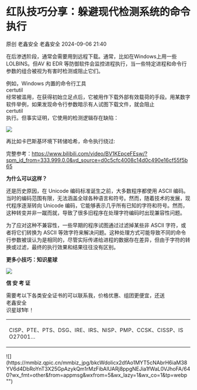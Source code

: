 #  红队技巧分享：躲避现代检测系统的命令执行   
原创 老鑫安全  老鑫安全   2024-09-06 21:40  
  
在后渗透阶段，通常会需要用到远程下载。通常，比如在Windows上用一些LOLBINS。但AV 和 EDR 等防御软件会监控进程执行，当一些特定进程和命令行参数的组合被视为有害时检测或阻止它们。  
  
例如，Windows 内置的命令行工具  
certutil  
经常被滥用，在获得初始立足点后，它被用作下载外部有效载荷的手段。用某数字软件举例，如果发现命令行参数暗示有人试图下载文件，就会阻止  
certutil  
执行。但事实证明，它使用的检测逻辑存在缺陷：  
  
  
![](https://mmbiz.qpic.cn/mmbiz_jpg/bkcWdoIicx2dF0wLPCjX6DeLApfvsO03T1hvrMAVaZebNjs0djCWFLNySUJN5lK0ohtByUpKTZ19cuZI6zwFTfA/640?wx_fmt=jpeg&from=appmsg "")  
  
再比如卡巴斯基环境下转储哈希，命令执行绕过:  
  
  
完整参考：https://www.bilibili.com/video/BV1KEpceFEsw/?spm_id_from=333.999.0.0&vd_source=d0c5cfc4008c14d0c490e16cf55f5b65  
  
  
**为什么可以这样？**  
  
还是历史原因，在 Unicode 编码标准诞生之前，大多数程序都使用 ASCII 编码。当时的编码范围有限，无法涵盖全球各种语言和符号。然而，随着技术的发展，现代程序逐渐转向 Unicode 编码，它能够表示几乎所有已知的字符和符号。然而，这种转变并非一蹴而就，导致了很多旧程序在处理字符编码时出现兼容性问题。  
  
为了应对这种不兼容性，一些早期的程序试图通过过滤掉某些非 ASCII 字符，或者将它们转换为 ASCII 等效字符来解决问题。这种处理方式可能导致不同的命令行参数被误认为是相同的，尽管实际传递给进程的数据存在差异，但由于字符的转换或过滤，最终的执行效果和结果往往没有区别。  
  
  
  
**更多小技巧：知识星球**  
  
![](https://mmbiz.qpic.cn/mmbiz_jpg/bkcWdoIicx2dTZ8dx3Ft6PNxcQ2UpSib8ClAyDJPaQ0AhicpOwvfGPKnKjQo0moq3GflQba3obUw61S7MGByOVZZg/640?wx_fmt=other&from=appmsg&tp=webp&wxfrom=5&wx_lazy=1&wx_co=1 "")  
  
  
**信 安 考 证**  
  
  
  
  
需要考以下各类安全证书的可以联系我，价格优惠、组团更便宜，还送  
老鑫安全  
识星球**1**年！  
<table><tbody style="-webkit-tap-highlight-color: transparent;outline: 0px;"><tr style="-webkit-tap-highlight-color: transparent;outline: 0px;"><td width="557" valign="top" style="-webkit-tap-highlight-color: transparent;outline: 0px;word-break: break-all;hyphens: auto;"><p style="-webkit-tap-highlight-color: transparent;outline: 0px;"><span style="-webkit-tap-highlight-color: transparent;outline: 0px;font-size: 14px;letter-spacing: 0.51px;">CISP、PTE、PTS、DSG、IRE、IRS、</span><span style="-webkit-tap-highlight-color: transparent;outline: 0px;font-size: 14px;letter-spacing: 0.51px;">NISP、</span><span style="-webkit-tap-highlight-color: transparent;outline: 0px;font-size: 14px;letter-spacing: 0.51px;">PMP、CCSK、CISSP、ISO27001...</span></p></td></tr></tbody></table>  
![](https://mmbiz.qpic.cn/mmbiz_jpg/bkcWdoIicx2dfAo1MYT5cNAbrH6iaM38YV6d4DbRoYnT3X25GpAzykQm1rMzFibAlUARj8ppgNEJia1fWaL0VJhoFA/640?wx_fmt=other&from=appmsg&wxfrom=5&wx_lazy=1&wx_co=1&tp=webp "")  
  
  
  
  
